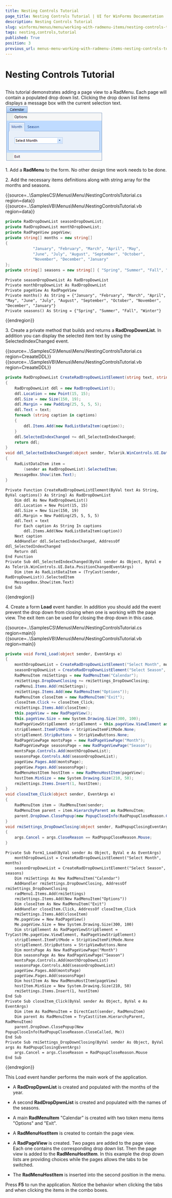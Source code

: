 ```yaml
---
title: Nesting Controls Tutorial
page_title: Nesting Controls Tutorial | UI for WinForms Documentation
description: Nesting Controls Tutorial
slug: winforms/menus/menu/working-with-radmenu-items/nesting-controls-tutorial
tags: nesting,controls,tutorial
published: True
position: 3
previous_url: menus-menu-working-with-radmenu-items-nesting-controls-tutorial
---
```


# Nesting Controls Tutorial



## 

This tutorial demonstrates adding a page view to a RadMenu. Each page will contain a populated drop down list. Clicking the drop down list items displays a message box with the current selection text. <br>![menus-menu-working-with-radmenu-items-nesting-controls-tutorial 001](images/menus-menu-working-with-radmenu-items-nesting-controls-tutorial001.png)

1\. Add a __RadMenu__ to the form. No other design time work needs to be done.

2\. Add the necessary items definitions along with string array for the months and seasons.

{{source=..\SamplesCS\Menus\Menu\NestingControlsTutorial.cs region=data}} 
{{source=..\SamplesVB\Menus\Menu\NestingControlsTutorial.vb region=data}} 

````C#
private RadDropDownList seasonDropDownList;
private RadDropDownList monthDropDownList;
private RadPageView pageView;
private string[] months = new string[]
{
            "January", "February", "March", "April", "May",
            "June", "July", "August", "September", "October",
            "November", "December", "January"
};
private string[] seasons = new string[] { "Spring", "Summer", "Fall", "Winter" };

````
````VB.NET
Private seasonDropDownList As RadDropDownList
Private monthDropDownList As RadDropDownList
Private pageView As RadPageView
Private months() As String = {"January", "February", "March", "April", "May", "June", "July", "August", "September", "October", "November", "December", "January"}
Private seasons() As String = {"Spring", "Summer", "Fall", "Winter"}

````

{{endregion}} 

3\. Create a private method that builds and returns a __RadDropDownList__. In addition you can display the selected item text by using the SelectedIndexChanged event.

{{source=..\SamplesCS\Menus\Menu\NestingControlsTutorial.cs region=CreaateDDL}} 
{{source=..\SamplesVB\Menus\Menu\NestingControlsTutorial.vb region=CreaateDDL}} 

````C#
private RadDropDownList CreateRadDropDownListElement(string text, string[] captions)
{
    RadDropDownList ddl = new RadDropDownList();
    ddl.Location = new Point(15, 15);
    ddl.Size = new Size(150, 19);
    ddl.Margin = new Padding(25, 5, 5, 5);
    ddl.Text = text;
    foreach (string caption in captions)
    {
        ddl.Items.Add(new RadListDataItem(caption));
    }
    ddl.SelectedIndexChanged += ddl_SelectedIndexChanged;
    return ddl;
}
void ddl_SelectedIndexChanged(object sender, Telerik.WinControls.UI.Data.PositionChangedEventArgs e)
{
    RadListDataItem item =
        (sender as RadDropDownList).SelectedItem;
    MessageBox.Show(item.Text);
}

````
````VB.NET
Private Function CreateRadDropDownListElement(ByVal text As String, ByVal captions() As String) As RadDropDownList
    Dim ddl As New RadDropDownList()
    ddl.Location = New Point(15, 15)
    ddl.Size = New Size(150, 19)
    ddl.Margin = New Padding(25, 5, 5, 5)
    ddl.Text = text
    For Each caption As String In captions
        ddl.Items.Add(New RadListDataItem(caption))
    Next caption
    AddHandler ddl.SelectedIndexChanged, AddressOf ddl_SelectedIndexChanged
    Return ddl
End Function
Private Sub ddl_SelectedIndexChanged(ByVal sender As Object, ByVal e As Telerik.WinControls.UI.Data.PositionChangedEventArgs)
    Dim item As RadListDataItem = (TryCast(sender, RadDropDownList)).SelectedItem
    MessageBox.Show(item.Text)
End Sub

````

{{endregion}} 

4\. Create a form __Load__ event handler. In addition you should add the event prevent the drop down from closing when one is working with the page view. The exit item can be used for closing the drop down in this case.

{{source=..\SamplesCS\Menus\Menu\NestingControlsTutorial.cs region=main}} 
{{source=..\SamplesVB\Menus\Menu\NestingControlsTutorial.vb region=main}} 

````C#
private void Form1_Load(object sender, EventArgs e)
{
    monthDropDownList = CreateRadDropDownListElement("Select Month", months);
    seasonDropDownList = CreateRadDropDownListElement("Select Season", seasons);
    RadMenuItem rmiSettings = new RadMenuItem("Calendar");
    rmiSettings.DropDownClosing += rmiSettings_DropDownClosing;
    radMenu1.Items.Add(rmiSettings);
    rmiSettings.Items.Add(new RadMenuItem("Options"));
    RadMenuItem closeItem = new RadMenuItem("Exit");
    closeItem.Click += closeItem_Click;
    rmiSettings.Items.Add(closeItem);
    this.pageView = new RadPageView();
    this.pageView.Size = new System.Drawing.Size(300, 100);
    RadPageViewStripElement stripElement = this.pageView.ViewElement as RadPageViewStripElement;
    stripElement.ItemFitMode = StripViewItemFitMode.None;
    stripElement.StripButtons = StripViewButtons.None;
    RadPageViewPage montsPage = new RadPageViewPage("Month");
    RadPageViewPage seasonsPage = new RadPageViewPage("Season");
    montsPage.Controls.Add(monthDropDownList);
    seasonsPage.Controls.Add(seasonDropDownList);
    pageView.Pages.Add(montsPage);
    pageView.Pages.Add(seasonsPage);
    RadMenuHostItem hostItem = new RadMenuHostItem(pageView);
    hostItem.MinSize = new System.Drawing.Size(210, 50);
    rmiSettings.Items.Insert(1, hostItem);
}
void closeItem_Click(object sender, EventArgs e)
{
    RadMenuItem item = (RadMenuItem)sender;
    RadMenuItem parent = item.HierarchyParent as RadMenuItem;
    parent.DropDown.ClosePopup(new PopupCloseInfo(RadPopupCloseReason.CloseCalled, this));
}
void rmiSettings_DropDownClosing(object sender, RadPopupClosingEventArgs args)
{
    args.Cancel = args.CloseReason == RadPopupCloseReason.Mouse;
}

````
````VB.NET
Private Sub Form1_Load(ByVal sender As Object, ByVal e As EventArgs)
    monthDropDownList = CreateRadDropDownListElement("Select Month", months)
    seasonDropDownList = CreateRadDropDownListElement("Select Season", seasons)
    Dim rmiSettings As New RadMenuItem("Calendar")
    AddHandler rmiSettings.DropDownClosing, AddressOf rmiSettings_DropDownClosing
    radMenu1.Items.Add(rmiSettings)
    rmiSettings.Items.Add(New RadMenuItem("Options"))
    Dim closeItem As New RadMenuItem("Exit")
    AddHandler closeItem.Click, AddressOf closeItem_Click
    rmiSettings.Items.Add(closeItem)
    Me.pageView = New RadPageView()
    Me.pageView.Size = New System.Drawing.Size(300, 100)
    Dim stripElement As RadPageViewStripElement = TryCast(Me.pageView.ViewElement, RadPageViewStripElement)
    stripElement.ItemFitMode = StripViewItemFitMode.None
    stripElement.StripButtons = StripViewButtons.None
    Dim montsPage As New RadPageViewPage("Month")
    Dim seasonsPage As New RadPageViewPage("Season")
    montsPage.Controls.Add(monthDropDownList)
    seasonsPage.Controls.Add(seasonDropDownList)
    pageView.Pages.Add(montsPage)
    pageView.Pages.Add(seasonsPage)
    Dim hostItem As New RadMenuHostItem(pageView)
    hostItem.MinSize = New System.Drawing.Size(210, 50)
    rmiSettings.Items.Insert(1, hostItem)
End Sub
Private Sub closeItem_Click(ByVal sender As Object, ByVal e As EventArgs)
    Dim item As RadMenuItem = DirectCast(sender, RadMenuItem)
    Dim parent As RadMenuItem = TryCast(item.HierarchyParent, RadMenuItem)
    parent.DropDown.ClosePopup(New PopupCloseInfo(RadPopupCloseReason.CloseCalled, Me))
End Sub
Private Sub rmiSettings_DropDownClosing(ByVal sender As Object, ByVal args As RadPopupClosingEventArgs)
    args.Cancel = args.CloseReason = RadPopupCloseReason.Mouse
End Sub

````

{{endregion}} 

This Load event handler performs the main work of the application. 

* A __RadDropDpwnList__ is created and populated with the months of the year.
                

* A second __RadDropDpwnList__ is created and populated with the names of the seasons.
                

* A main __RadMenuItem__ "Calendar" is created with two token menu items "Options" and "Exit".
                

* A __RadMenuHostItem__ is created to contain the page view.
                

* A __RadPageView__ is created. Two pages are added to the page view. Each one contains the corresponding drop down list. Then the page view is added to the __RadMenuHostItem__. In this example the drop down lists are providing choices while the pages allows the tabs to be switched.

* The __RadMenuHostItem__ is inserted into the second position in the menu.

Press __F5__ to run the application. Notice the behavior when clicking the tabs and when clicking the items in the combo boxes.
        
